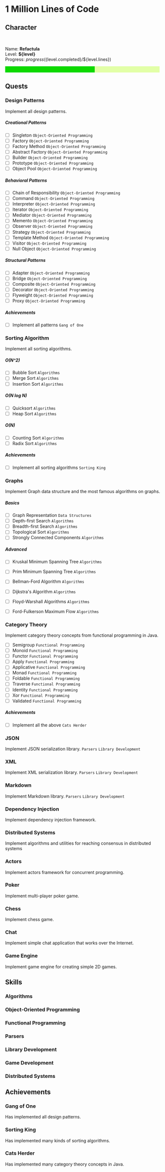 # 1 Million Lines of Code


## Character

<img link="http://github.com/Refactula.png" width="200px"/>

Name: **Refactula**  
Level: **${level}**  
Progress: ${progress} (${level.completed}/${level.lines})

![Alt](Journey/images/progress-bar.png "Progress: {progress}")


## Quests


### Design Patterns

Implement all design patterns.

##### Creational Patterns

* [ ] Singleton `Object-Oriented Programming`
* [ ] Factory `Object-Oriented Programming`
* [ ] Factory Method `Object-Oriented Programming`
* [ ] Abstract Factory `Object-Oriented Programming`
* [ ] Builder `Object-Oriented Programming`
* [ ] Prototype `Object-Oriented Programming`
* [ ] Object Pool `Object-Oriented Programming`

##### Behavioral Patterns

* [ ] Chain of Responsibility `Object-Oriented Programming`
* [ ] Command `Object-Oriented Programming`
* [ ] Interpreter `Object-Oriented Programming`
* [ ] Iterator `Object-Oriented Programming`
* [ ] Mediator `Object-Oriented Programming`
* [ ] Memento `Object-Oriented Programming`
* [ ] Observer `Object-Oriented Programming`
* [ ] Strategy `Object-Oriented Programming`
* [ ] Template Method `Object-Oriented Programming`
* [ ] Visitor `Object-Oriented Programming`
* [ ] Null Object `Object-Oriented Programming`

##### Structural Patterns

* [ ] Adapter `Object-Oriented Programming`
* [ ] Bridge `Object-Oriented Programming`
* [ ] Composite `Object-Oriented Programming`
* [ ] Decorator `Object-Oriented Programming`
* [ ] Flyweight `Object-Oriented Programming`
* [ ] Proxy `Object-Oriented Programming`

##### Achievements

* [ ] Implement all patterns `Gang of One`


### Sorting Algorithm

Implement all sorting algorithms.

##### O(N^2)

* [ ] Bubble Sort `Algorithms`
* [ ] Merge Sort `Algorithms`
* [ ] Insertion Sort `Algorithms`

##### O(N log N)

* [ ] Quicksort `Algorithms`
* [ ] Heap Sort `Algorithms`

##### O(N)

* [ ] Counting Sort `Algorithms`
* [ ] Radix Sort `Algorithms`

##### Achievements

* [ ] Implement all sorting algorithms `Sorting King`


### Graphs 

Implement Graph data structure and the most famous algorithms on graphs.

##### Basics

* [ ] Graph Representation `Data Structures`
* [ ] Depth-first Search `Algorithms`
* [ ] Breadth-first Search `Algorithms`
* [ ] Topological Sort `Algorithms`
* [ ] Strongly Connected Components `Algorithms`

##### Advanced

* [ ] Kruskal Minimum Spanning Tree `Algorithms`
* [ ] Prim Minimum Spanning Tree `Algorithms`
* [ ] Bellman-Ford Algorithm `Algorithms`
* [ ] Dijkstra's Algorithm `Algorithms`
* [ ] Floyd-Warshall Algorithms `Algorithms`
* [ ] Ford-Fulkerson Maximum Flow `Algorithms`


### Category Theory

Implement category theory concepts from functional programming in Java.

* [ ] Semigroup `Functional Programming`
* [ ] Monoid `Functional Programming`
* [ ] Functor `Functional Programming`
* [ ] Apply `Functional Programming`
* [ ] Applicative `Functional Programming`
* [ ] Monad `Functional Programming`
* [ ] Foldable `Functional Programming`
* [ ] Traverse `Functional Programming`
* [ ] Identity `Functional Programming`
* [ ] Xor `Functional Programming`
* [ ] Validated `Functional Programming`

##### Achievements

* [ ] Implement all the above `Cats Herder`


### JSON

Implement JSON serialization library. `Parsers` `Library Development`


### XML

Implement XML serialization library. `Parsers` `Library Development`


### Markdown

Implement Markdown library. `Parsers` `Library Development`


### Dependency Injection
 
Implement dependency injection framework. 


### Distributed Systems

Implement algorithms and utilities for reaching consensus in distributed systems


### Actors

Implement actors framework for concurrent programming.


### Poker

Implement multi-player poker game.


### Chess

Implement chess game.


### Chat

Implement simple chat application that works over the Internet.


### Game Engine

Implement game engine for creating simple 2D games.



## Skills


### Algorithms


### Object-Oriented Programming


### Functional Programming


### Parsers


### Library Development


### Game Development


### Distributed Systems



## Achievements


### Gang of One

Has implemented all design patterns.


### Sorting King

Has implemented many kinds of sorting algorithms.


### Cats Herder

Has implemented many category theory concepts in Java.
